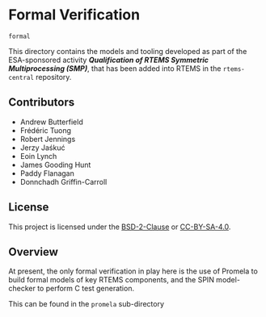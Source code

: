 # Formal Verification

`formal`

This directory contains the models and tooling developed as part of the ESA-sponsored activity ***Qualification of RTEMS Symmetric Multiprocessing
(SMP)***, that has been added into RTEMS in the `rtems-central` repository.

## Contributors

* Andrew Butterfield
* Frédéric Tuong
* Robert Jennings
* Jerzy Jaśkuć
* Eoin Lynch
* James Gooding Hunt
* Paddy Flanagan
* Donnchadh Griffin-Carroll

## License

This project is licensed under the
[BSD-2-Clause](https://spdx.org/licenses/BSD-2-Clause.html) or
[CC-BY-SA-4.0](https://spdx.org/licenses/CC-BY-SA-4.0.html).

## Overview

At present, the only formal verification in play here is the use of Promela to build formal models of key RTEMS components, and the SPIN model-checker to perform C test generation.

This can be found in the `promela` sub-directory

